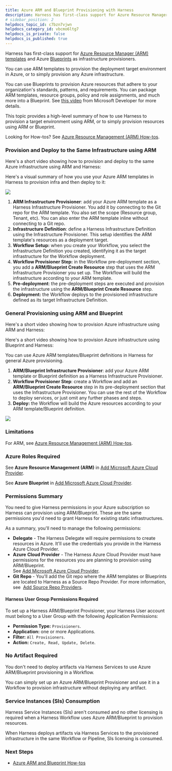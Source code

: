 ```yaml
---
title: Azure ARM and Blueprint Provisioning with Harness
description: Harness has first-class support for Azure Resource Manager (ARM) templates and Azure Blueprints as infrastructure provisioners. You can use ARM templates to provision the deployment target environmen…
# sidebar_position: 2
helpdocs_topic_id: c7bzn7vjwn
helpdocs_category_id: vbcmo6ltg7
helpdocs_is_private: false
helpdocs_is_published: true
---
```


Harness has first-class support for [Azure Resource Manager (ARM) templates](https://docs.microsoft.com/en-us/azure/azure-resource-manager/templates/overview) and Azure [Blueprints](https://docs.microsoft.com/en-us/azure/governance/blueprints/overview) as infrastructure provisioners.

You can use ARM templates to provision the deployment target environment in Azure, or to simply provision any Azure infrastructure.

You can use Blueprints to provision Azure resources that adhere to your organization's standards, patterns, and requirements. You can package ARM templates, resource groups, policy and role assignments, and much more into a Blueprint. See [this video](https://www.youtube.com/watch?v=cQ9D-d6KkMY) from Microsoft Developer for more details.

This topic provides a high-level summary of how to use Harness to provision a target environment using ARM, or to simply provision resources using ARM or Blueprint.

Looking for How-tos? See [Azure Resource Management (ARM) How-tos](../../azure-deployments/azure-arm/azure-arm-and-blueprint-how-tos.md).

### Provision and Deploy to the Same Infrastructure using ARM

Here's a short video showing how to provision and deploy to the same Azure infrastructure using ARM and Harness:

<!-- Video:
https://harness-1.wistia.com/medias/rpv5vwzpxz-->
<docvideo src="https://www.youtube.com/embed/WfPE9wk4tM0?feature=oembed" />

Here's a visual summary of how you use your Azure ARM templates in Harness to provision infra and then deploy to it:


![](./static/azure-arm-and-blueprint-provision-with-harness-19.png)

1. **ARM Infrastructure Provisioner**: add your Azure ARM template as a Harness Infrastructure Provisioner. You add it by connecting to the Git repo for the ARM template. You also set the scope (Resource group, Tenant, etc). You can also enter the ARM template inline without connecting to a Git repo.
2. **​Infrastructure Definition**: define a Harness Infrastructure Definition using the Infrastructure Provisioner. This setup identifies the ARM template's resources as a deployment target.
3. **Workflow Setup:** when you create your Workflow, you select the Infrastructure Definition you created, identifying it as the target infrastructure for the Workflow deployment.
4. **Workflow Provisioner Step:** in the Workflow pre-deployment section, you add a **ARM/Blueprint Create Resource** step that uses the ARM Infrastructure Provisioner you set up. The Workflow will build the infrastructure according to your ARM template.
5. **Pre-deployment**: the pre-deployment steps are executed and provision the infrastructure using the **ARM/Blueprint Create Resource** step.
6. **Deployment:** the Workflow deploys to the provisioned infrastructure defined as its target Infrastructure Definition.

### General Provisioning using ARM and Blueprint

Here's a short video showing how to provision Azure infrastructure using ARM and Harness:

<!-- Video:
https://harness-1.wistia.com/medias/rpv5vwzpxz-->
<docvideo src="https://www.youtube.com/embed/_thro1sA6ek?feature=oembed" />

Here's a short video showing how to provision Azure infrastructure using Blueprint and Harness:

<!-- Video:
https://harness-1.wistia.com/medias/rpv5vwzpxz-->
<docvideo src="https://www.youtube.com/embed/cGjZCoz3HrY?feature=oembed" />

You can use Azure ARM templates/Blueprint definitions in Harness for general Azure provisioning.

1. **ARM/Blueprint Infrastructure Provisioner**: add your Azure ARM template or Blueprint definition as a Harness Infrastructure Provisioner.
2. **Workflow Provisioner Step**: create a Workflow and add an **ARM/Blueprint Create Resource** step in its pre-deployment section that uses the Infrastructure Provisioner. You can use the rest of the Workflow to deploy services, or just omit any further phases and steps.
3. **Deploy:** the Workflow will build the Azure resources according to your ARM template/Blueprint definition.

![](./static/azure-arm-and-blueprint-provision-with-harness-20.png)

### Limitations

For ARM, see [Azure Resource Management (ARM) How-tos](../../azure-deployments/azure-arm/azure-arm-and-blueprint-how-tos.md).

### Azure Roles Required

See **Azure Resource Management (ARM)** in [Add Microsoft Azure Cloud Provider](../../../firstgen-platform/account/manage-connectors/add-microsoft-azure-cloud-provider.md).

See **Azure Blueprint** in [Add Microsoft Azure Cloud Provider](../../../firstgen-platform/account/manage-connectors/add-microsoft-azure-cloud-provider.md).

### Permissions Summary

You need to give Harness permissions in your Azure subscription so Harness can provision using ARM/Blueprint. These are the same permissions you'd need to grant Harness for existing static infrastructures.

As a summary, you'll need to manage the following permissions:

* **Delegate** - The Harness Delegate will require permissions to create resources in Azure. It'll use the credentials you provide in the Harness Azure Cloud Provider.
* **Azure** **Cloud Provider** - The Harness Azure Cloud Provider must have permissions for the resources you are planning to provision using ARM/Blueprint.  
See [Add Microsoft Azure Cloud Provider](../../../firstgen-platform/account/manage-connectors/add-microsoft-azure-cloud-provider.md).
* **Git Repo** - You'll add the Git repo where the ARM templates or Blueprints are located to Harness as a Source Repo Provider. For more information, see  [Add Source Repo Providers](../../../firstgen-platform/account/manage-connectors/add-source-repo-providers.md).

#### Harness User Group Permissions Required

To set up a Harness ARM/Blueprint Provisioner, your Harness User account must belong to a User Group with the following Application Permissions:

* **Permission Type:** `Provisioners`.
* **Application:** one or more Applications.
* **Filter:** `All Provisioners`.
* **Action:** `Create, Read, Update, Delete`.

### No Artifact Required

You don't need to deploy artifacts via Harness Services to use Azure ARM/Blueprint provisioning in a Workflow.

You can simply set up an Azure ARM/Blueprint Provisioner and use it in a Workflow to provision infrastructure without deploying any artifact.

### Service Instances (SIs) Consumption

Harness Service Instances (SIs) aren't consumed and no other licensing is required when a Harness Workflow uses Azure ARM/Blueprint to provision resources.

When Harness deploys artifacts via Harness Services to the provisioned infrastructure in the same Workflow or Pipeline, SIs licensing is consumed.

### Next Steps

* [Azure ARM and Blueprint How-tos](../../azure-deployments/azure-arm/azure-arm-and-blueprint-how-tos.md)

